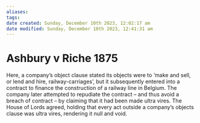 ```yaml
---
aliases: 
tags: 
date created: Sunday, December 10th 2023, 12:02:17 am
date modified: Sunday, December 10th 2023, 12:41:31 am
---
```


# Ashbury v Riche 1875

		   

Here, a company’s object clause stated its objects were to ‘make and sell, or lend and hire, railway-carriages’, but it subsequently entered into a contract to finance the construction of a railway line in Belgium. The company later attempted to repudiate the contract – and thus avoid a breach of contract – by claiming that it had been made ultra vires. The House of Lords agreed, holding that every act outside a company’s objects clause was ultra vires, rendering it null and void.
